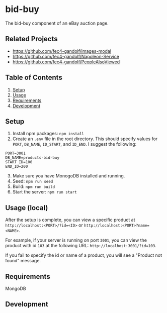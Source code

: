 # bid-buy

The bid-buy component of an eBay auction page.

## Related Projects

  - https://github.com/fec4-gandolf/images-modal
  - https://github.com/fec4-gandolf/Napoleon-Service
  - https://github.com/fec4-gandolf/PeopleAlsoViewed

## Table of Contents

1. [Setup](#setup)
1. [Usage](#usage-local)
1. [Requirements](#requirements)
1. [Development](#development)

## Setup

1. Install npm packages: `npm install`
2. Create an `.env` file in the root directory. This should specify values for `PORT`, `DB_NAME`, `ID_START`, and `ID_END`. I suggest the following:
  ```
  PORT=3001
  DB_NAME=products-bid-buy
  START_ID=100
  END_ID=200
  ```
3. Make sure you have MonogoDB installed and running.
4. Seed: `npm run seed`
5. Build: `npm run build`
6. Start the server: `npm run start`

## Usage (local)

After the setup is complete, you can view a specific product at `http://localhost:<PORT>/?id=<ID>` or `http://localhost:<PORT>?name=<NAME>`.

For example, if your server is running on port `3001`, you can view the product with id `103` at the following URL: `http://localhost:3001/?id=103`.

If you fail to specify the id or name of a product, you will see a "Product not found" message.

## Requirements

MongoDB

## Development